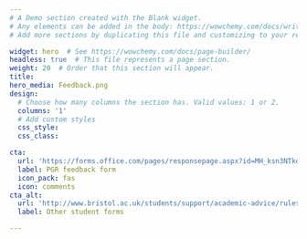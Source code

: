 ```yaml
---
# A Demo section created with the Blank widget.
# Any elements can be added in the body: https://wowchemy.com/docs/writing-markdown-latex/
# Add more sections by duplicating this file and customizing to your requirements.

widget: hero  # See https://wowchemy.com/docs/page-builder/
headless: true  # This file represents a page section.
weight: 20  # Order that this section will appear.
title: 
hero_media: Feedback.png
design:
  # Choose how many columns the section has. Valid values: 1 or 2.
  columns: '1'
  # Add custom styles
  css_style:
  css_class:

cta:
  url: 'https://forms.office.com/pages/responsepage.aspx?id=MH_ksn3NTkql2rGM8aQVG8-nN3IbtmlBih4-AV26fpVUMjRaNTA0WENHOEVJNkhBVlVLMUFVQUtMNyQlQCNjPTEkJUAjdD1n'
  label: PGR feedback form
  icon_pack: fas
  icon: comments
cta_alt:
  url: 'http://www.bristol.ac.uk/students/support/academic-advice/rules-and-regulations/forms/'
  label: Other student forms

---
```




